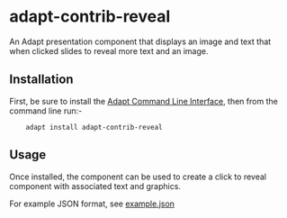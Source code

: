 adapt-contrib-reveal
===================

An Adapt presentation component that displays an image and text that when clicked slides to reveal more text and an image.

Installation
------------

First, be sure to install the [Adapt Command Line Interface](https://github.com/cajones/adapt-cli), then from the command line run:-

		adapt install adapt-contrib-reveal

Usage
-----
Once installed, the component can be used to create a click to reveal component with associated text and graphics.

For example JSON format, see [example.json](https://github.com/LearningPool/adapt-contrib-reveal/blob/master/example.json)